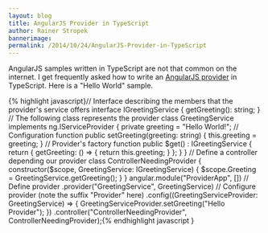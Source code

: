 ```yaml
---
layout: blog
title: AngularJS Provider in TypeScript
author: Rainer Stropek
bannerimage: 
permalink: /2014/10/24/AngularJS-Provider-in-TypeScript
---
```


<p xmlns="http://www.w3.org/1999/xhtml">AngularJS samples written in TypeScript are not that common on the internet. I get frequently asked how to write an <a href="https://docs.angularjs.org/guide/providers" target="_blank">AngularJS provider</a> in TypeScript. Here is a "Hello World" sample.</p>{% highlight javascript}// Interface describing the members that the provider's service offers&#xA;interface IGreetingService {&#xA;&#x9;getGreeting(): string;&#xA;}&#xA;&#xA;// The following class represents the provider&#xA;class GreetingService implements ng.IServiceProvider {&#xA;&#x9;private greeting = &quot;Hello World!&quot;;&#xA;&#xA;&#x9;// Configuration function&#xA;&#x9;public setGreeting(greeting: string) {&#xA;&#x9;&#x9;this.greeting = greeting;&#xA;&#x9;}&#xA;&#xA;&#x9;// Provider's factory function&#xA;&#x9;public $get() : IGreetingService {&#xA;&#x9;&#x9;return {&#xA;&#x9;&#x9;&#x9;getGreeting: () =&gt; { return this.greeting; }&#xA;&#x9;&#x9;};&#xA;&#x9;}&#xA;}&#xA;&#xA;// Define a controller depending our provider&#xA;class ControllerNeedingProvider {&#xA;&#x9;constructor($scope, GreetingService: IGreetingService) {&#xA;&#x9;&#x9;$scope.Greeting = GreetingService.getGreeting();&#xA;&#x9;}&#xA;}&#xA;&#xA;angular.module(&quot;ProviderApp&quot;, [])&#xA;&#x9;// Define provider&#xA;&#x9;.provider(&quot;GreetingService&quot;, GreetingService)&#xA;&#x9;// Configure provider (note the suffix &quot;Provider&quot; here)&#xA;&#x9;.config((GreetingServiceProvider: GreetingService) =&gt; {&#xA;&#x9;&#x9;GreetingServiceProvider.setGreeting(&quot;Hello Provider&quot;);&#xA;&#x9;})&#xA;&#x9;.controller(&quot;ControllerNeedingProvider&quot;, ControllerNeedingProvider);{% endhighlight javascript }